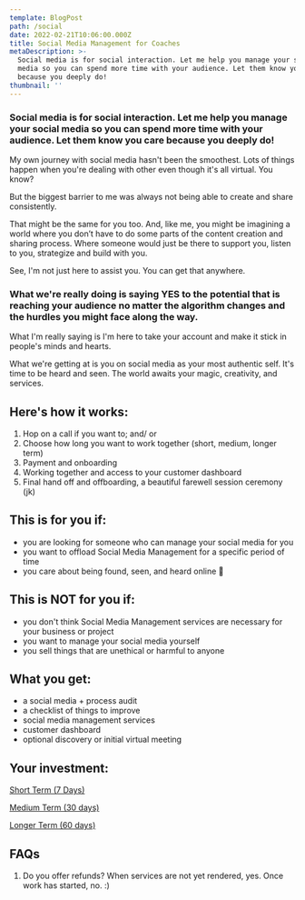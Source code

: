 ```yaml
---
template: BlogPost
path: /social
date: 2022-02-21T10:06:00.000Z
title: Social Media Management for Coaches
metaDescription: >-
  Social media is for social interaction. Let me help you manage your social
  media so you can spend more time with your audience. Let them know you care
  because you deeply do!
thumbnail: ''
---
```

### Social media is for social interaction. Let me help you manage your social media so you can spend more time with your audience. Let them know you care because you deeply do!

My own journey with social media hasn't been the smoothest. Lots of things happen when you're dealing with other even though it's all virtual. You know?

But the biggest barrier to me was always not being able to create and share consistently.

That might be the same for you too. And, like me, you might be imagining a world where you don’t have to do some parts of the content creation and sharing process. Where someone would just be there to support you, listen to you, strategize and build with you.

See, I'm not just here to assist you. You can get that anywhere.

### What we're really doing is saying YES to the potential that is reaching your audience no matter the algorithm changes and the hurdles you might face along the way.

What I'm really saying is I'm here to take your account and make it stick in people's minds and hearts.

What we're getting at is you on social media as your most authentic self. It's time to be heard and seen. The world awaits your magic, creativity, and services.

## **Here's how it works:**

1. Hop on a call if you want to; and/ or
2. Choose how long you want to work together (short, medium, longer term)
3. Payment and onboarding
4. Working together and access to your customer dashboard
5. Final hand off and offboarding, a beautiful farewell session ceremony (jk) 

## **This is for you if:**

* you are looking for someone who can manage your social media for you
* you want to offload Social Media Management for a specific period of time
* you care about being found, seen, and heard online 💜

## This is NOT for you if:

* you don't think Social Media Management services are necessary for your business or project
* you want to manage your social media yourself
* you sell things that are unethical or harmful to anyone

## What you get:

* a social media + process audit
* a checklist of things to improve
* social media management services
* customer dashboard
* optional discovery or initial virtual meeting

## Your investment:

[Short Term (7 Days)](https://www.paypal.com/webapps/billing/plans/subscribe?plan_id=P-4SY050355N353493YMIJ4TCY)

[Medium Term (30 days)](https://www.paypal.com/webapps/billing/plans/subscribe?plan_id=P-69E53909L9295980DMIJ434I)

[](https://www.paypal.com/webapps/billing/plans/subscribe?plan_id=P-69E53909L9295980DMIJ434I)[Longer Term (60 days)](https://www.paypal.com/webapps/billing/plans/subscribe?plan_id=P-46X377003C284760EMIJ4V6Q)

## FAQs

1. Do you offer refunds? When services are not yet rendered, yes. Once work has started, no. :)
